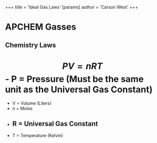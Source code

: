 +++
 title = 'Ideal Gas Laws'
[params]
	author = 'Carson West'
+++
# APCHEM Gasses
## Chemistry Laws

#  $$ PV = nRT $$  - P = Pressure (Must be the same unit as the Universal Gas Constant)
- V = Volume (Liters)
- n = Moles
- R = Universal Gas Constant
	- 
- T = Temperature (Kelvin)